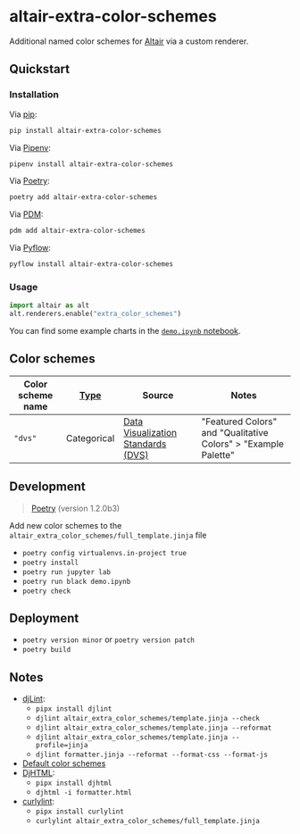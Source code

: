 # altair-extra-color-schemes

Additional named color schemes for [Altair](https://altair-viz.github.io/) via a custom renderer.

## Quickstart

### Installation

Via [pip](https://pip.pypa.io/):

```bash
pip install altair-extra-color-schemes
```

Via [Pipenv](https://pipenv.pypa.io/):

```bash
pipenv install altair-extra-color-schemes
```

Via [Poetry](https://python-poetry.org/):

```bash
poetry add altair-extra-color-schemes
```

Via [PDM](https://pdm.fming.dev/):

```bash
pdm add altair-extra-color-schemes
```

Via [Pyflow](https://github.com/David-OConnor/pyflow):

```bash
pyflow install altair-extra-color-schemes
```

### Usage

```python
import altair as alt
alt.renderers.enable("extra_color_schemes")
```

You can find some example charts in the [`demo.ipynb` notebook](demo.ipynb).

## Color schemes

| Color scheme name | [Type](https://vega.github.io/vega/docs/schemes/) | Source                                                                                                | Notes                                                          |
| ----------------- | ------------------------------------------------- | ----------------------------------------------------------------------------------------------------- | -------------------------------------------------------------- |
| `"dvs"`           | Categorical                                       | [Data Visualization Standards (DVS)](https://xdgov.github.io/data-design-standards/components/colors) | "Featured Colors" and "Qualitative Colors" > "Example Palette" |

## Development

> [Poetry](https://python-poetry.org/) (version 1.2.0b3)

Add new color schemes to the `altair_extra_color_schemes/full_template.jinja` file

- `poetry config virtualenvs.in-project true`
- `poetry install`
- `poetry run jupyter lab`
- `poetry run black demo.ipynb`
- `poetry check`

## Deployment

- `poetry version minor` or `poetry version patch`
- `poetry build`

## Notes

- [djLint](https://djlint.com/):
  - `pipx install djlint`
  - `djlint altair_extra_color_schemes/template.jinja --check`
  - `djlint altair_extra_color_schemes/template.jinja --reformat`
  - `djlint altair_extra_color_schemes/template.jinja --profile=jinja`
  - `djlint formatter.jinja --reformat --format-css --format-js`
- [Default color schemes](https://vega.github.io/vega-lite/docs/scale.html#scheme)
- [DjHTML](https://github.com/rtts/djhtml):
  - `pipx install djhtml`
  - `djhtml -i formatter.html`
- [curlylint](https://www.curlylint.org/):
  - `pipx install curlylint`
  - `curlylint altair_extra_color_schemes/full_template.jinja`
